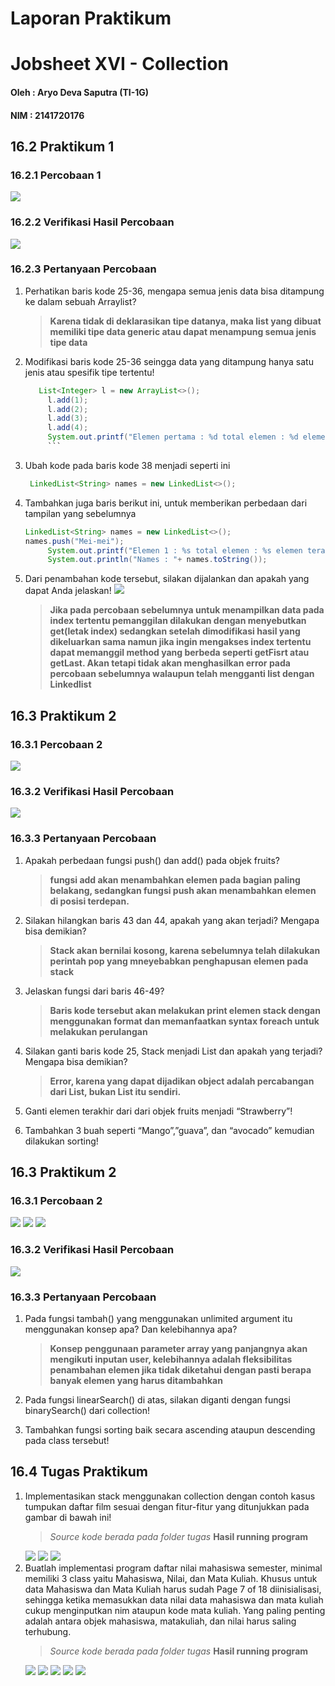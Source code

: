 # **Laporan Praktikum**
# Jobsheet XVI - Collection 
#### Oleh : Aryo Deva Saputra (TI-1G)
#### NIM : 2141720176

## 16.2 Praktikum 1
### 16.2.1 Percobaan 1
<img src="img/../../img/1.jpg">

### 16.2.2 Verifikasi Hasil Percobaan
<img src="img/../../img/2.jpg">

### 16.2.3 Pertanyaan Percobaan
1. Perhatikan baris kode 25-36, mengapa semua jenis data bisa ditampung ke dalam sebuah Arraylist?
   > **Karena tidak di deklarasikan tipe datanya, maka list yang dibuat memiliki tipe data generic atau dapat menampung semua jenis tipe data**
2. Modifikasi baris kode 25-36 seingga data yang ditampung hanya satu jenis atau spesifik tipe tertentu!
   > 
   ```java 
      List<Integer> l = new ArrayList<>();
        l.add(1);
        l.add(2);
        l.add(3);
        l.add(4);
        System.out.printf("Elemen pertama : %d total elemen : %d elemen terakhir: %s\n", l.get(0), l.size(), l.get(l.size() - 1));
        ```
3. Ubah kode pada baris kode 38 menjadi seperti ini
   ```java
    LinkedList<String> names = new LinkedList<>();
   ```
4. Tambahkan juga baris berikut ini, untuk memberikan perbedaan dari tampilan yang sebelumnya
   ```java
   LinkedList<String> names = new LinkedList<>();
   names.push("Mei-mei");
        System.out.printf("Elemen 1 : %s total elemen : %s elemen terakhir : %s\n", names.getFirst(), names.size(), names.getLast());
        System.out.println("Names : "+ names.toString());
   ```
5. Dari penambahan kode tersebut, silakan dijalankan dan apakah yang dapat Anda jelaskan!
   <img src="img/../../img/3.jpg">
   > **Jika pada percobaan sebelumnya untuk menampilkan data pada index tertentu pemanggilan dilakukan dengan menyebutkan get(letak index) sedangkan setelah dimodifikasi hasil yang dikeluarkan sama namun jika ingin mengakses index tertentu dapat memanggil method yang berbeda seperti getFisrt atau getLast. Akan tetapi tidak akan menghasilkan error pada percobaan sebelumnya walaupun telah mengganti list dengan Linkedlist**

## 16.3 Praktikum 2
### 16.3.1 Percobaan 2
<img src="img/../../img/4.jpg">

### 16.3.2 Verifikasi Hasil Percobaan
<img src="img/../../img/5.jpg">

### 16.3.3 Pertanyaan Percobaan
1. Apakah perbedaan fungsi push() dan add() pada objek fruits?
   > **fungsi add akan menambahkan elemen pada bagian paling belakang, sedangkan fungsi push akan menambahkan elemen di posisi terdepan.**
2. Silakan hilangkan baris 43 dan 44, apakah yang akan terjadi? Mengapa bisa demikian?
   > **Stack akan bernilai kosong, karena sebelumnya telah dilakukan perintah pop yang mneyebabkan penghapusan elemen pada stack**
3. Jelaskan fungsi dari baris 46-49?
   > **Baris kode tersebut akan melakukan print elemen stack dengan menggunakan format dan memanfaatkan syntax foreach untuk melakukan perulangan**
4. Silakan ganti baris kode 25, Stack<String> menjadi List<String> dan apakah yang terjadi? Mengapa bisa demikian?
   > **Error, karena yang dapat dijadikan object adalah percabangan dari List, bukan List itu sendiri.**
5. Ganti elemen terakhir dari dari objek fruits menjadi “Strawberry”!
   >
6. Tambahkan 3 buah seperti “Mango”,”guava”, dan “avocado” kemudian dilakukan sorting!
   >

## 16.3 Praktikum 2
### 16.3.1 Percobaan 2
<img src="img/../../img/7.jpg">
<img src="img/../../img/8.jpg">
<img src="img/../../img/6.jpg">

### 16.3.2 Verifikasi Hasil Percobaan
<img src="img/../../img/9.jpg">

### 16.3.3 Pertanyaan Percobaan
1. Pada fungsi tambah() yang menggunakan unlimited argument itu menggunakan konsep apa? Dan kelebihannya apa?
   > **Konsep penggunaan parameter array yang panjangnya akan mengikuti inputan user, kelebihannya adalah fleksibilitas penambahan elemen jika tidak diketahui dengan pasti berapa banyak elemen yang harus ditambahkan**
2. Pada fungsi linearSearch() di atas, silakan diganti dengan fungsi binarySearch() dari collection!
   > 
3. Tambahkan fungsi sorting baik secara ascending ataupun descending pada class tersebut!

## 16.4 Tugas Praktikum 
1. Implementasikan stack menggunakan collection dengan contoh kasus tumpukan daftar film sesuai dengan fitur-fitur yang ditunjukkan pada gambar di bawah ini!
   > *Source kode berada pada folder tugas*
   **Hasil running program**
   <img src="img/../../img/10.jpg">
   <img src="img/../../img/11.jpg">
   <img src="img/../../img/12.jpg">
2. Buatlah implementasi program daftar nilai mahasiswa semester, minimal memiliki 3 class yaitu Mahasiswa, Nilai, dan Mata Kuliah. Khusus untuk data Mahasiswa dan Mata Kuliah harus sudah Page 7 of 18 diinisialisasi, sehingga ketika memasukkan data nilai data mahasiswa dan mata kuliah cukup menginputkan nim ataupun kode mata kuliah. Yang paling penting adalah antara objek mahasiswa, matakuliah, dan nilai harus saling terhubung.
   > *Source kode berada pada folder tugas*
   **Hasil running program**
   <img src="img/../../img/13.jpg">
   <img src="img/../../img/14.jpg">
   <img src="img/../../img/15.jpg">
   <img src="img/../../img/16.jpg">
   <img src="img/../../img/17.jpg">